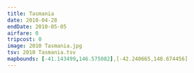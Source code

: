 ```yaml
---
title: Tasmania
date: 2010-04-28
endDate: 2010-05-05
airfare: 0
tripcost: 0
image: 2010 Tasmania.jpg
tsv: 2010 Tasmania.tsv
mapbounds: [-41.143499,146.575082],[-42.240665,148.674456]
---
```

